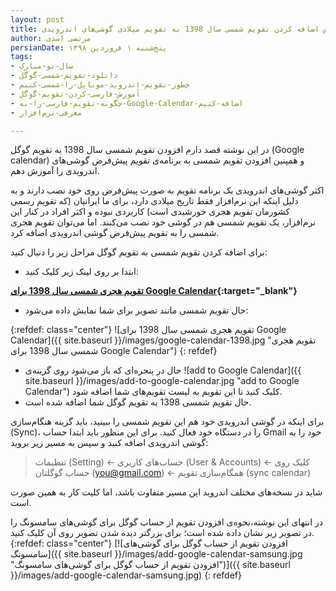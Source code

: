 ```yaml
---
layout: post
title: آموزش اضافه کردن تقویم شمسی سال 1398 به تقویم میلادی گوشی‌های اندرویدی
author: مرتضی اسدی
persianDate: پنج‌شنبه ۱ فروردین ۱۳۹۸
tags:
- سال-نو-مبارک
- دانلود-تقویم-شمسی-گوگل
- چطور-تقویم-اندروید-موبایل-را-شمسی-کنیم
- آموزش-فارسی-کردن-تقویم-گوگل
- چگونه-تقویم-فارسی-را-به-Google-Calendar-اضافه-کنیم
- معرفی-نرم‌افزار

---
```

در این نوشته قصد دارم افزودن تقویم شمسی سال 1398 به تقویم گوگل (Google calendar) و همپنین افزودن تقویم شمسی به برنامه‌ی تقویم پیش‌فرض گوشی‌های اندرویدی را آموزش دهم.


اکثر گوشی‌های اندرویدی یک برنامه تقویم به صورت پیش‌فرض روی خود نصب دارند  و به دلیل اینکه این نرم‌افزار فقط تاریخ میلادی دارد، برای ما ایرانیان (که تقویم رسمی کشورمان تقویم هجری خورشیدی است) کاربردی نبوده و اکثر افراد در کنار این نرم‌افزار،  یک تقویم شمسی هم در گوشی خود نصب می‌کنند. اما می‌توان تقویم هجری شمسی را به تقویم پیش‌فرض گوشی اندرویدی اضافه کرد.

برای اضافه کردن تقویم شمسی به تقویم گوگل مراحل زیر را دنبال کنید:
- ابتدا بر روی لینک زیر کلیک کنید:

**[تقویم هجری شمسی سال 1398 برای Google Calendar](https://calendar.google.com/calendar/embed?src=2mvceni2l5i124mh19cdg2e5so%40group.calendar.google.com&ctz=Asia%2FTehran){:target="_blank"}**

- حال تقویم شمسی مانند تصویر برای شما نمایش داده می‌شود:

{:refdef: class="center"}
![تقویم هجری شمسی سال 1398 برای Google Calendar]({{ site.baseurl }}/images/google-calendar-1398.jpg "تقویم هجری شمسی سال 1398 برای Google Calendar")
{: refdef}

- حال در پنجره‌ای که باز می‌شود روی گزینه‌ی ![add to Google Calendar]({{ site.baseurl }}/images/add-to-google-calendar.jpg "add to Google Calendar") کلیک کنید تا این تقویم به لیست تقویم‌های شما اضافه شود.‌
- حال تقویم شمسی 1398 به تقویم گوگل شما اضافه شده است.

برای اینکه در گوشی اندرویدی خود هم این تقویم شمسی را ببینید، باید گزینه هنگام‌سازی (Sync)، را در دستگاه خود فعال کنید. برای این منظور باید ابتدا حساب Gmail خود را به گوشی اندرویدی اضافه کنید و سپس به مسیر زیر بروید:

> تنظیمات (Setting) ← حساب‌های کاربری (User & Accounts) ← کلیک روی حساب گوگلتان (you@gmail.com) ← همگام‌سازی تقویم (sync calendar)

شاید در نسخه‌های مختلف اندروید این مسیر متفاوت باشد، اما کلیت کار به همین صورت است.

در انتهای این نوشته،‌نحوه‌ی افزودن تقویم از حساب گوگل برای گوشی‌های سامسونگ را در تصویر زیر نشان داده شده است؛ برای بزرگتر دیده شدن تصویر روی آن کلیک کنید. 
{:refdef: class="center"}
[![افزودن تقویم از حساب گوگل برای گوشی‌های سامسونگ]({{ site.baseurl }}/images/add-google-calendar-samsung.jpg "افزودن تقویم از حساب گوگل برای گوشی‌های سامسونگ")]({{ site.baseurl }}/images/add-google-calendar-samsung.jpg)
{: refdef}
